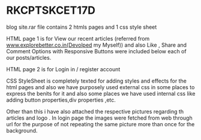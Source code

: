 # RKCPTSKCET17D

blog site.rar file contains 2 htmls pages and 1 css style sheet

HTML page 1 is for View our recent articles (referred from www.explorebetter.co.in(Devolped my Myself)) and also Like , Share and Comment Options with Responsive Buttons were included below each of our posts/articles.

HTML page 2 is for Login in / register account 

CSS StyleSheet is completely texted for adding styles and effects for the html pages and also we have purposely used external css in some places to express the benits for it and also some places we have used internal css like adding button properties,div properties ,etc.

Other than this i have also attached the respective pictures regarding th articles and logo . In login page the images were fetched from web through url for the purpose of not repeating the same picture more than once for the background.

